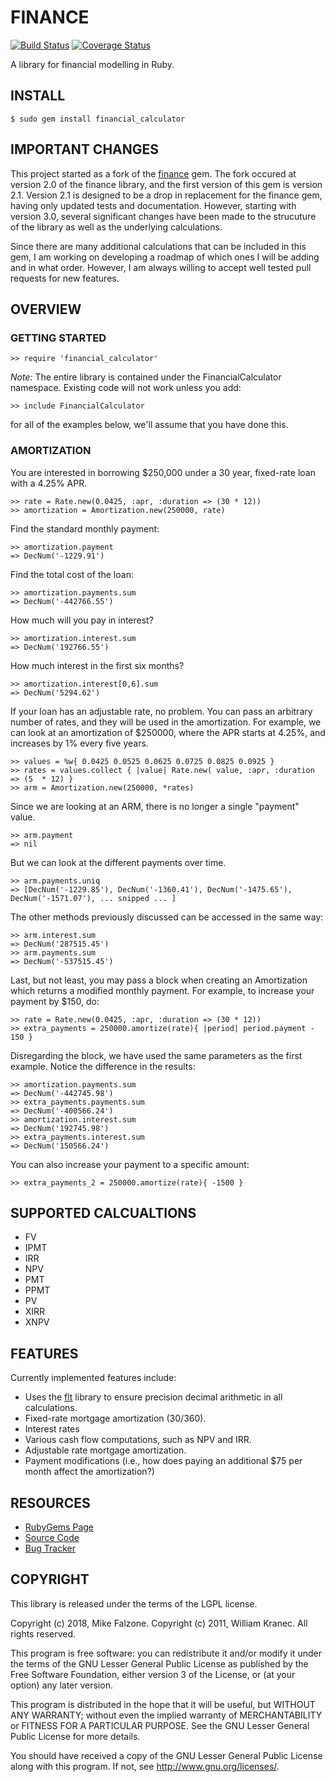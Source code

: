 # FINANCE
[![Build Status](https://travis-ci.org/mfalzone/financial_calculator.svg?branch=master)](https://travis-ci.org/mfalzone/financial_calculator)
[![Coverage Status](https://coveralls.io/repos/github/mfalzone/financial_calculator/badge.svg?branch=master)](https://coveralls.io/github/mfalzone/financial_calculator?branch=master)

A library for financial modelling in Ruby.

## INSTALL

    $ sudo gem install financial_calculator

## IMPORTANT CHANGES

This project started as a fork of the [finance](https://github.com/marksweston/finance) gem. The fork occured at version 2.0 of the finance library, and the first version of this gem is version 2.1. Version 2.1 is designed to be a drop in replacement for the finance gem, having only updated tests and documentation. However, starting with version 3.0, several significant changes have been made to the strucuture of the library as well as the underlying calculations.

Since there are many additional calculations that can be included in this gem, I am
working on developing a roadmap of which ones I will be adding and in what order. However,
I am always willing to accept well tested pull requests for new features.

## OVERVIEW

### GETTING STARTED

    >> require 'financial_calculator'

*Note:* The entire library is contained under the
FinancialCalculator namespace.  Existing code will not work unless you add:

    >> include FinancialCalculator

for all of the examples below, we'll assume that you have done this.

### AMORTIZATION

You are interested in borrowing $250,000 under a 30 year, fixed-rate
loan with a 4.25% APR.

    >> rate = Rate.new(0.0425, :apr, :duration => (30 * 12))
    >> amortization = Amortization.new(250000, rate)

Find the standard monthly payment:

    >> amortization.payment
    => DecNum('-1229.91')

Find the total cost of the loan:

    >> amortization.payments.sum
    => DecNum('-442766.55')

How much will you pay in interest?

    >> amortization.interest.sum
    => DecNum('192766.55')

How much interest in the first six months?

    >> amortization.interest[0,6].sum
    => DecNum('5294.62')

If your loan has an adjustable rate, no problem.  You can pass an
arbitrary number of rates, and they will be used in the amortization.
For example, we can look at an amortization of $250000, where the APR
starts at 4.25%, and increases by 1% every five years.

    >> values = %w{ 0.0425 0.0525 0.0625 0.0725 0.0825 0.0925 }
    >> rates = values.collect { |value| Rate.new( value, :apr, :duration => (5  * 12) }
    >> arm = Amortization.new(250000, *rates)

Since we are looking at an ARM, there is no longer a single "payment" value.

    >> arm.payment
    => nil

But we can look at the different payments over time.

    >> arm.payments.uniq
    => [DecNum('-1229.85'), DecNum('-1360.41'), DecNum('-1475.65'), DecNum('-1571.07'), ... snipped ... ]

The other methods previously discussed can be accessed in the same way:

    >> arm.interest.sum
    => DecNum('287515.45')
    >> arm.payments.sum
    => DecNum('-537515.45')

Last, but not least, you may pass a block when creating an Amortization
which returns a modified monthly payment.  For example, to increase your
payment by $150, do:

    >> rate = Rate.new(0.0425, :apr, :duration => (30 * 12))
    >> extra_payments = 250000.amortize(rate){ |period| period.payment - 150 }

Disregarding the block, we have used the same parameters as the first
example.  Notice the difference in the results:

    >> amortization.payments.sum
    => DecNum('-442745.98')
    >> extra_payments.payments.sum
    => DecNum('-400566.24')
    >> amortization.interest.sum
    => DecNum('192745.98')
    >> extra_payments.interest.sum
    => DecNum('150566.24')

You can also increase your payment to a specific amount:

    >> extra_payments_2 = 250000.amortize(rate){ -1500 }

## SUPPORTED CALCUALTIONS
- FV
- IPMT
- IRR
- NPV
- PMT
- PPMT
- PV
- XIRR
- XNPV

## FEATURES

Currently implemented features include:

* Uses the [flt](http://flt.rubyforge.org/) library to ensure precision decimal arithmetic in all calculations.
* Fixed-rate mortgage amortization (30/360).
* Interest rates
* Various cash flow computations, such as NPV and IRR.
* Adjustable rate mortgage amortization.
* Payment modifications (i.e., how does paying an additional $75 per month affect the amortization?)

## RESOURCES

* [RubyGems Page](https://rubygems.org/gems/financial_calculator)
* [Source Code](http://github.com/mfalzone/financial_calculator)
* [Bug Tracker](https://github.com/mfalzone/financial_calculator/issues)

## COPYRIGHT

This library is released under the terms of the LGPL license.

Copyright (c) 2018, Mike Falzone.
Copyright (c) 2011, William Kranec.
All rights reserved.

This program is free software: you can redistribute it and/or modify it
under the terms of the GNU Lesser General Public License as published by the
Free Software Foundation, either version 3 of the License, or (at your
option) any later version.

This program is distributed in the hope that it will be useful,
but WITHOUT ANY WARRANTY; without even the implied warranty of
MERCHANTABILITY or FITNESS FOR A PARTICULAR PURPOSE.  See the GNU
Lesser General Public License for more details.

You should have received a copy of the GNU Lesser General Public License along
with this program.  If not, see <http://www.gnu.org/licenses/>.
